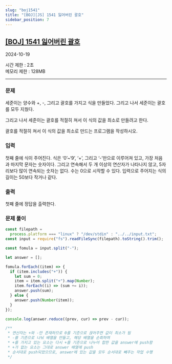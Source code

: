 ```yaml
---
slug: "boj1541"
title: "[BOJ][JS] 1541 잃어버린 괄호"
sidebar_position: 7
---
```


## [[BOJ] 1541 잃어버린 괄호](https://www.acmicpc.net/problem/1541)

2024-10-19

시간 제한 : 2초  
메모리 제한 : 128MB

---

### 문제

세준이는 양수와 +, -, 그리고 괄호를 가지고 식을 만들었다. 그리고 나서 세준이는 괄호를 모두 지웠다.

그리고 나서 세준이는 괄호를 적절히 쳐서 이 식의 값을 최소로 만들려고 한다.

괄호를 적절히 쳐서 이 식의 값을 최소로 만드는 프로그램을 작성하시오.

### 입력

첫째 줄에 식이 주어진다. 식은 ‘0’~‘9’, ‘+’, 그리고 ‘-’만으로 이루어져 있고, 가장 처음과 마지막 문자는 숫자이다. 그리고 연속해서 두 개 이상의 연산자가 나타나지 않고, 5자리보다 많이 연속되는 숫자는 없다. 수는 0으로 시작할 수 있다. 입력으로 주어지는 식의 길이는 50보다 작거나 같다.

### 출력

첫째 줄에 정답을 출력한다.

### 문제 풀이

```js
const filepath =
  process.platform === "linux" ? "/dev/stdin" : "../../input.txt";
const input = require("fs").readFileSync(filepath).toString().trim();

const fomula = input.split("-");

let answer = [];

fomula.forEach((item) => {
  if (item.includes("+")) {
    let sum = 0;
    item = item.split("+").map(Number);
    item.forEach((i) => (sum += i));
    answer.push(sum);
  } else {
    answer.push(Number(item));
  }
});

console.log(answer.reduce((prev, cur) => prev - cur));

/**
 * 연산자는 +와 -만 존재하므로 0를 기준으로 끊어주면 값이 최소가 됨
 * -를 기준으로 나눠 배열을 만들고, 해당 배열을 순회하며
 * +를 가지고 있는 요소는 다시 +를 기준으로 나누어 합한 값을 answer에 push함
 * +가 없는 요소는 그대로 answer 배열에 push
 * 순서대로 push되었으므로, answer에 있는 값을 모두 순서대로 빼주는 작업 수행
 */
```
